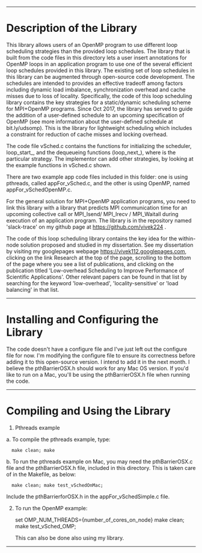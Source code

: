 
---
# Description of the Library

This library allows users of an OpenMP program to use different loop scheduling strategies than the provided loop schedules. The library that is built from the code files in this directory
lets a user insert annotations for OpenMP loops in an application program to use one of the several efficient loop schedules provided in this library.
The existing set of loop schedules in this library can be augmented through open-source code development. The schedules are intended to provides an effective tradeoff among factors including dynamic load imbalance, synchronization overhead and cache misses due to loss of locality.
Specifically, the code of this loop scheduling library contains the key strategies for a static/dynamic scheduling scheme for MPI+OpenMP programs. Since Oct 2017, the library has served to guide the addition of a user-defined schedule to an upcoming specification of OpenMP (see more information about the user-defined schedule at bit.ly/udsomp). This is the library for lightweight scheduling which includes a constraint for reduction of cache misses and locking overhead.

The code file vSched.c contains the functions for initializing the scheduler, loop_start_<strat>, and the dequeueing functions
(loop_next_<strat>), where <strat> is the particular strategy. The implementor can add other strategies, by looking at the 
example functions in vSched.c shown.

There are two example app code files included in this folder: one is using pthreads, called appFor_vSched.c, and the other
is using OpenMP, named appFor_vSchedOpenMP.c.

For the general solution for MPI+OpenMP application programs, you need to link this library with a library that predicts MPI communication time for an upcoming collective call or MPI_Isend/ MPI_Irecv / MPI_Waitall during execution of an application program. The library is in the repository named 'slack-trace' on my github page at https://github.com/vivek224 .

The code of this loop scheduling library contains the key idea for the within-node solution proposed and studied in my dissertation. See my dissertation by visiting my googlepages webpage https://vivek112.googlepages.com, clicking on the link Research at the top of the page, scrolling to the bottom of the page where you see a list of publications, and clicking on the publication titled 'Low-overhead Scheduling to Improve Performance of Scientific Applications'. Other relevant papers can be found in that list by searching for the keyword 'low-overhead', 'locality-sensitive' or 'load balancing' in that list.

---

# Installing and Configuring the Library

The code doesn't have a configure file and I've just left out the configure file for now. I'm modifying the configure file to ensure its correctness before adding it to this open-source version. I intend to add it in the next month. I believe the
pthBarrierOSX.h should work for any Mac OS version. If you'd like to run on a Mac, you'll be using the pthBarrierOSX.h file when running the code.


---

# Compiling and Using the Library

1. Pthreads example
 
 a. To compile the pthreads example, type:
 
      make clean; make

 b. To run the pthreads example on Mac, you may need the pthBarrierOSX.c file and the pthBarrierOSX.h file, included in this directory.
    This is taken care of in the Makefile, as below:

      make clean; make test_vSchedOnMac; 
  
Include the pthBarrierforOSX.h in the appFor_vSchedSimple.c file.


2. To run the OpenMP example:

   set OMP_NUM_THREADS={number_of_cores_on_node} make clean; make test_vSched_OMP; 

   This can also be done also using my library.

---
